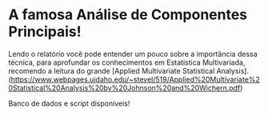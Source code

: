 # A famosa Análise de Componentes Principais!

Lendo o relatório você pode entender um pouco sobre a importância dessa técnica, para aprofundar os conhecimentos em Estatística Multivariada, recomendo a leitura do grande 
[Applied Multivariate Statistical Analysis].(https://www.webpages.uidaho.edu/~stevel/519/Applied%20Multivariate%20Statistical%20Analysis%20by%20Johnson%20and%20Wichern.pdf)

Banco de dados e script disponíveis!
